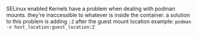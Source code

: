 SELinux enabled Kernels have a problem when dealing with podman mounts.
they're inaccessible to whatever is inside the container.
a solution to this problem is adding `:Z` after the guest mount location
example:
`podman -v host_location:guest_location:Z`